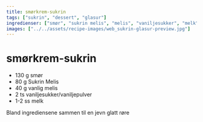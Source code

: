 ```yaml
---
title: smørkrem-sukrin
tags: ["sukrin", "dessert", "glasur"]
ingredienser: ["smør", "sukrin melis", "melis", "vaniljesukker", "melk"]
images: ["../../assets/recipe-images/web_sukrin-glasur-preview.jpg"]
---
```


# smørkrem-sukrin

- 130 g smør
- 80 g Sukrin Melis
- 40 g vanlig melis
- 2 ts vaniljesukker/vaniljepulver
- 1-2 ss melk

Bland ingrediensene sammen til en jevn glatt røre
